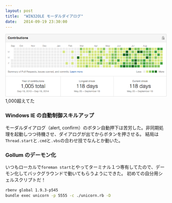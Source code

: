 ```yaml
---
layout: post
title:  "WIN32OLE モーダルダイアログ"
date:   2014-09-19 23:30:00
---
```


![](/tauesnap/tauesnap2014-09-19.png)
1,000超えてた

### Windows IE の自動制御スキルアップ

モーダルダイアログ（alert, confirm）のボタン自動押下は苦労した。非同期処理を起動しつつ待機させ、ダイアログが出てからボタンを押させる。
結局は`Thread.start`と`.cmd`と`.vbs`の合わせ技でなんとか動いた。

### Gollum のデーモン化

いつもローカルで`foreman start`とやってターミナル１つ専有してたので、デーモン化してバックグラウンドで動いてもらうようにできた。
初めての自分用シェルスクリプトだ！

```bash
rbenv global 1.9.3-p545
bundle exec unicorn -p 5555 -c ./unicorn.rb -D
```
